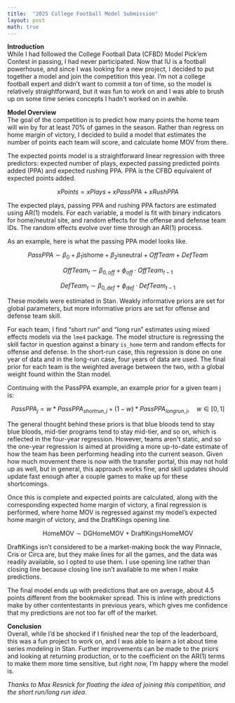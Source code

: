 ```yaml
---
title:  "2025 College Football Model Submission"
layout: post
math: true
---
```


**Introduction**  
While I had followed the College Football Data (CFBD) Model Pick’em Contest in passing, I had never participated. Now that IU is a football powerhouse, and since I was looking for a new project, I decided to put together a model and join the competition this year. I’m not a college football expert and didn’t want to commit a ton of time, so the model is relatively straightforward, but it was fun to work on and I was able to brush up on some time series concepts I hadn't worked on in awhile.

**Model Overview**  
The goal of the competition is to predict how many points the home team will win by for at least 70\% of games in the season. Rather than regress on home margin of victory, I decided to build a model that estimates the number of points each team will score, and calculate home MOV from there.   

The expected points model is a straightforward linear regression with three predictors: expected number of plays, expected passing predicted points added (PPA) and expected rushing PPA. PPA is the CFBD equivalent of expected points added.

$$
xPoints = xPlays + xPassPPA + xRushPPA
$$

The expected plays, passing PPA and rushing PPA factors are estimated using AR(1) models. For each variable, a model is fit with binary indicators for home/neutral site, and random effects for the offense and defense team IDs. The random effects evolve over time through an AR(1) process.

As an example, here is what the passing PPA model looks like.

$$
PassPPA \sim \beta_0 + \beta_1 \text{ishome} + \beta_2 \text{isneutral} + OffTeam + DefTeam
$$

$$
OffTeam_t \sim \beta_{0,off} + \phi_{off} \cdot OffTeam_{t-1}
$$

$$
DefTeam_t \sim \beta_{0,def} + \phi_{def} \cdot DefTeam_{t-1}
$$

These models were estimated in Stan. Weakly informative priors are set for global parameters, but more informative priors are set for offense and defense team skill.  

For each team, I find “short run” and “long run” estimates using mixed effects models via the `lme4` package. The model structure is regressing the skill factor in question against a binary `is_home` term and random effects for offense and defense. In the short-run case, this regression is done on one year of data and in the long-run case, four years of data are used. The final prior for each team is the weighted average between the two, with a global weight found within the Stan model.  

Continuing with the PassPPA example, an example prior for a given team j is:  

$$ 
PassPPA_j = w * PassPPA_{shortrun, j} + (1-w) * PassPPA_{longrun, j} , \quad w \in [0,1]
$$

The general thought behind these priors is that blue bloods tend to stay blue bloods, mid-tier programs tend to stay mid-tier, and so on, which is reflected in the four-year regression. However, teams aren't static, and so the one-year regression is aimed at providing a more up-to-date estimate of how the team has been performing heading into the current season. Given how much movement there is now with the transfer portal, this may not hold up as well, but in general, this approach works fine, and skill updates should update fast enough after a couple games to make up for these shortcomings.    

Once this is complete and expected points are calculated, along with the corresponding expected home margin of victory, a final regression is performed, where home MOV is regressed against my model’s expected home margin of victory, and the DraftKings opening line.  

$$
\text{HomeMOV} \sim \text{DGHomeMOV} + \text{DraftKingsHomeMOV}
$$

DraftKings isn’t considered to be a market-making book the way Pinnacle, Cris or Circa are, but they make lines for all the games, and the data was readily available, so I opted to use them. I use opening line rather than closing line because closing line isn’t available to me when I make predictions.  

The final model ends up with predictions that are on average, about 4.5 points different from the bookmaker spread. This is inline with predictions make by other contentestants in previous years, which gives me confidence that my predictions are not too far off of the market.  

**Conclusion**  
Overall, while I’d be shocked if I finished near the top of the leaderboard, this was a fun project to work on, and I was able to learn a lot about time series modeling in Stan. Further improvements can be made to the priors and looking at returning production, or to the coefficient on the AR(1) terms to make them more time sensitive, but right now, I’m happy where the model is.  

*Thanks to Max Resnick for floating the idea of joining this competition, and the short run/long run idea.*
